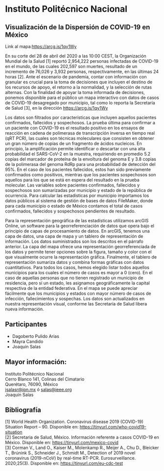 # Instituto Politécnico Nacional

##  Visualización de la Dispersión de COVID-19 en México


Link al mapa:https://arcg.is/1qy1Wy

En su corte del 28 de abril del 2020 a las 10:00 CEST, la Organización Mundial de la Salud [1] reportó 2,954,222 personas infectadas de COVID-19 en el mundo, de las cuales 202,597 son muertes, resultado de un incremento de 76,026 y 3,932 personas, respectivamente, en las últimas 24 horas [2]. Ante el escenario de pandemia, contar con información con granular es crucial para la toma de decisiones que incluyen el destino de los recursos de apoyo, el retorno a la normalidad, y la selección de rutas alternas. Con la finalidad de apoyar la toma informada de decisiones, ponemos disponible para el público un mapa interactivo con datos de casos de COVID-19 desagregado por municipio, tal como lo reporta la Secretaría de Salud [3], en la dirección https://arcg.is/1qy1Wy</br>

Los datos son filtrados por características que incluyen aquellos pacientes confirmados, fallecidos y sospechosos. La prueba última para confirmar a un paciente con COVID-19 es el resultado positivo en los ensayos de reacción en cadena de polimerasa de transcripción inversa en tiempo real (qRT PCR), las cuales son técnicas moleculares que consisten en obtener un gran número de copias de un fragmento de ácidos nucleicos. En principio, la amplificación permite identificar o descartar con una alta probabilidad el SARS-CoV-2 en la muestra, requiriendo en promedio 5.2 copias del marcador de proteína de la envoltura del genoma E y 3.8 copias de la polimerasa del genoma RdRp para una probabilidad de detección del 95%. En el caso de los pacientes fallecidos, estos han sido previamente confirmados como positivos, mientras que los pacientes sospechosos son aquellos para los que se está en espera del resultado en la prueba molecular. Las variables sobre pacientes confirmados, fallecidos y sospechosos son sumarizadas por municipio y estado de la república de ocurrencia. Para calcular las estadísticas por municipio importamos los datos públicos al sistema de gestión de bases de datos FileMaker, donde para cada municipio o estado de México contamos el total de casos confirmados, fallecidos y sospechosos pendientes de resultado.</br>

Para la representación geográfica de las estadísticas utilizamos arcGIS Online, un software para la georreferenciación de datos que opera bajo el principio de capas de procesamiento de datos. En arcGIS, tenemos una capa de datos, una capa de mapa y un tablero de representación de información. Los datos suministrados son los descritos en el párrafo anterior. La capa del mapa ofrece una representación georreferenciada de los datos y permite tener opciones sobre la figura, tamaño y color con el que visualmente ocurre la representación gráfica. Finalmente, el tablero de representación sumariza datos y combina formas gráficas con datos cuantitativos. 
Para todos los casos, hemos elegido listar todos aquellos municipios para los cuales el número de casos es mayor a 0 (cero). En el caso de aquellas personas que no tienen registrado un municipio de residencia, pero sí un estado, les asignamos geográficamente la capital respectiva de la entidad federativa. En el mapa se puede apreciar fácilmente que los municipios y estados con mayor número de casos de infección, fallecimientos y sospechas. Los datos son actualizados en nuestra representación visual, conforme las Secretaría de Salud libera nueva información. </br>


## Participantes
* Dagoberto Pulido Arias
* Mayra Candido
* Joaquín Salas

## Mayor información:
Instituto Politécnico Nacional</br>
Cerro Blanco 141, Colinas del Cimatario</br>
Querétaro, 76090, México</br>
jsalasr@ipn.mx ó salas@ieee.org</br>
Joaquín Salas</br>




## Bibliografía

[1] World Health Organization. Coronavirus disease 2019 (COVID-19) Situation Report – 90. Disponible en: https://tinyurl.com/who-covid19-situation</br>
[2] Secretaria de Salud, México. Información referente a casos COVID-19 en México. Disponible en: https://tinyurl.com/mexico-covid </br>
[3] Corman V., Land O., Kaiser M., Molenkamp R., Meijer A., Chu D., Bleicker T., Brúnink S., Schneider J., Schmidt M., Detection of 2019 novel coronavirus (2019-nCoV) by real-time RT-PCR.  Eurosurveillance. 2020;25(3). Disponible en: https://tinyurl.com/eu-cdc-test</br>

